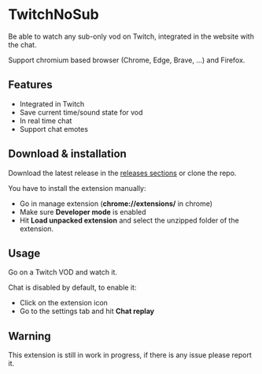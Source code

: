 # TwitchNoSub

Be able to watch any sub-only vod on Twitch, integrated in the website with the chat.

Support chromium based browser (Chrome, Edge, Brave, ...) and Firefox.

## Features

- Integrated in Twitch
- Save current time/sound state for vod
- In real time chat
- Support chat emotes

## Download & installation

Download the latest release in the [releases sections](https://github.com/besuper/TwitchNoSub/releases) or clone the repo.

You have to install the extension manually:

- Go in manage extension (**chrome://extensions/** in chrome)
- Make sure **Developer mode** is enabled
- Hit **Load unpacked extension** and select the unzipped folder of the extension.

## Usage

Go on a Twitch VOD and watch it.

Chat is disabled by default, to enable it: 
- Click on the extension icon
- Go to the settings tab and hit **Chat replay**

## Warning

This extension is still in work in progress, if there is any issue please report it.
